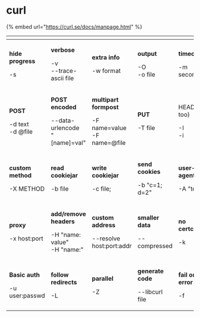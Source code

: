 # curl

{% embed url="https://curl.se/docs/manpage.html" %}

<table data-header-hidden><thead><tr><th width="136"></th><th width="154"></th><th width="170"></th><th width="132"></th><th></th></tr></thead><tbody><tr><td><p><strong>hide progress</strong></p><p>-s</p></td><td><p><strong>verbose</strong></p><p>-v<br>--trace-ascii file</p></td><td><p><strong>extra info</strong></p><p>-w format</p></td><td><p><strong>output</strong></p><p>-O<br>-o file</p></td><td><p><strong>timeout</strong></p><p>-m seconds</p></td></tr><tr><td><p><strong>POST</strong></p><p>-d text<br>-d @file</p></td><td><p><strong>POST encoded</strong></p><p>--data-urlencode<br>"[name]=val"</p></td><td><p><strong>multipart formpost</strong></p><p>-F name=value<br>-F name=@file</p></td><td><p><strong>PUT</strong></p><p>-T file</p></td><td><p>HEAD (ers too)</p><p>-I<br>-i</p></td></tr><tr><td><p><strong>custom method</strong></p><p>-X METHOD</p></td><td><p><strong>read cookiejar</strong></p><p>-b file</p></td><td><p><strong>write cookiejar</strong></p><p>-c file;</p></td><td><p><strong>send cookies</strong></p><p>-b "c=1; d=2"</p></td><td><p><strong>user-agent</strong></p><p>-A "text"</p></td></tr><tr><td><p><strong>proxy</strong></p><p>-x host:port</p></td><td><p><strong>add/remove headers</strong></p><p>-H "name: value"<br>-H "name:"</p></td><td><p><strong>custom address</strong></p><p>--resolve<br>host:port:addr</p></td><td><p><strong>smaller data</strong></p><p>--compressed</p></td><td><p><strong>no certcheck</strong></p><p>-k</p></td></tr><tr><td><p><strong>Basic auth</strong></p><p>-u user:passwd</p></td><td><p><strong>follow redirects</strong></p><p>-L</p></td><td><p><strong>parallel</strong></p><p>-Z</p></td><td><p><strong>generate code</strong></p><p>--libcurl file</p></td><td><p><strong>fail on error</strong></p><p>-f</p></td></tr></tbody></table>
